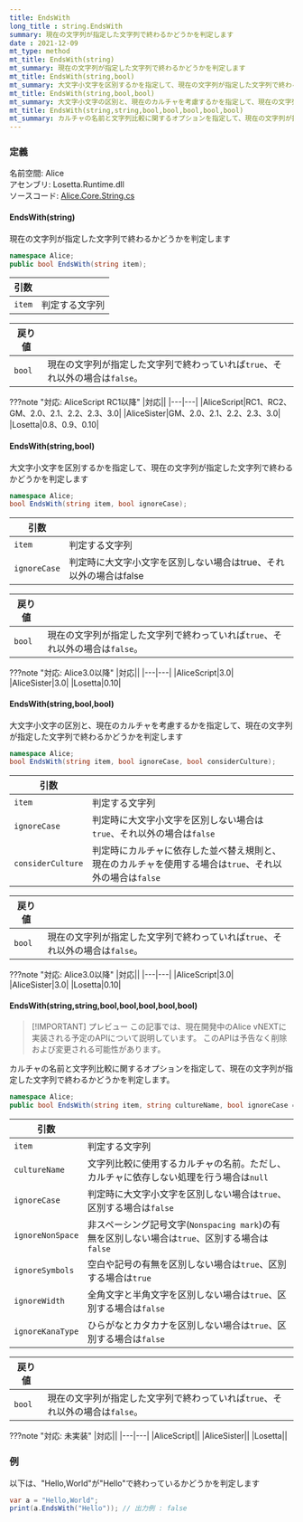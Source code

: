 ```yaml
---
title: EndsWith
long_title : string.EndsWith
summary: 現在の文字列が指定した文字列で終わるかどうかを判定します
date : 2021-12-09
mt_type: method
mt_title: EndsWith(string)
mt_summary: 現在の文字列が指定した文字列で終わるかどうかを判定します
mt_title: EndsWith(string,bool)
mt_summary: 大文字小文字を区別するかを指定して、現在の文字列が指定した文字列で終わるかどうかを判定します
mt_title: EndsWith(string,bool,bool)
mt_summary: 大文字小文字の区別と、現在のカルチャを考慮するかを指定して、現在の文字列が指定した文字列で終わるかどうかを判定します
mt_title: EndsWith(string,string,bool,bool,bool,bool,bool)
mt_summary: カルチャの名前と文字列比較に関するオプションを指定して、現在の文字列が指定した文字列で終わるかどうかを判定します
---
```


### 定義
名前空間: Alice<br/>
アセンブリ: Losetta.Runtime.dll<br/>
ソースコード: [Alice.Core.String.cs](https://github.com/WSOFT-Project/Losetta/blob/master/Losetta.Runtime/Core/Extension/Alice.Core.String.cs)

#### EndsWith(string)

現在の文字列が指定した文字列で終わるかどうかを判定します

```cs title="AliceScript"
namespace Alice;
public bool EndsWith(string item);
```

|引数| |
|-|-|
|`item`|判定する文字列|

|戻り値| |
|-|-|
|`bool`|現在の文字列が指定した文字列で終わっていれば`true`、それ以外の場合は`false`。|

???note "対応: AliceScript RC1以降"
    |対応||
    |---|---|
    |AliceScript|RC1、RC2、GM、2.0、2.1、2.2、2.3、3.0|
    |AliceSister|GM、2.0、2.1、2.2、2.3、3.0|
    |Losetta|0.8、0.9、0.10|

#### EndsWith(string,bool)

大文字小文字を区別するかを指定して、現在の文字列が指定した文字列で終わるかどうかを判定します

```cs title="AliceScript"
namespace Alice;
bool EndsWith(string item, bool ignoreCase);
```

|引数| |
|-|-|
|`item`|判定する文字列|
|`ignoreCase`|判定時に大文字小文字を区別しない場合はtrue、それ以外の場合はfalse|

|戻り値| |
|-|-|
|`bool`|現在の文字列が指定した文字列で終わっていれば`true`、それ以外の場合は`false`。|

???note "対応: Alice3.0以降"
    |対応||
    |---|---|
    |AliceScript|3.0|
    |AliceSister|3.0|
    |Losetta|0.10|

#### EndsWith(string,bool,bool)

大文字小文字の区別と、現在のカルチャを考慮するかを指定して、現在の文字列が指定した文字列で終わるかどうかを判定します

```cs title="AliceScript"
namespace Alice;
bool EndsWith(string item, bool ignoreCase, bool considerCulture);
```

|引数| |
|-|-|
|`item`|判定する文字列|
|`ignoreCase`|判定時に大文字小文字を区別しない場合は`true`、それ以外の場合は`false`|
|`considerCulture`|判定時にカルチャに依存した並べ替え規則と、現在のカルチャを使用する場合は`true`、それ以外の場合は`false`|

|戻り値| |
|-|-|
|`bool`|現在の文字列が指定した文字列で終わっていれば`true`、それ以外の場合は`false`。|

???note "対応: Alice3.0以降"
    |対応||
    |---|---|
    |AliceScript|3.0|
    |AliceSister|3.0|
    |Losetta|0.10|

#### EndsWith(string,string,bool,bool,bool,bool,bool)

> [!IMPORTANT] プレビュー
> この記事では、現在開発中のAlice vNEXTに実装される予定のAPIについて説明しています。
> このAPIは予告なく削除および変更される可能性があります。

カルチャの名前と文字列比較に関するオプションを指定して、現在の文字列が指定した文字列で終わるかどうかを判定します。

```cs title="AliceScript"
namespace Alice;
public bool EndsWith(string item, string cultureName, bool ignoreCase = false, bool ignoreNonSpace = false, bool ignoreSymbols = false, bool ignoreWidth = false, bool ignoreKanaType = false);
```

|引数| |
|-|-|
|`item`|判定する文字列|
|`cultureName`|文字列比較に使用するカルチャの名前。ただし、カルチャに依存しない処理を行う場合は`null`|
|`ignoreCase`|判定時に大文字小文字を区別しない場合は`true`、区別する場合は`false`|
|`ignoreNonSpace`|非スペーシング記号文字(`Nonspacing mark`)の有無を区別しない場合は`true`、区別する場合は`false`|
|`ignoreSymbols`|空白や記号の有無を区別しない場合は`true`、区別する場合は`true`|
|`ignoreWidth`|全角文字と半角文字を区別しない場合は`true`、区別する場合は`false`|
|`ignoreKanaType`|ひらがなとカタカナを区別しない場合は`true`、区別する場合は`false`|

|戻り値| |
|-|-|
|`bool`|現在の文字列が指定した文字列で終わっていれば`true`、それ以外の場合は`false`。|

???note "対応: 未実装"
    |対応||
    |---|---|
    |AliceScript||
    |AliceSister||
    |Losetta||

### 例
以下は、"Hello,World"が"Hello"で終わっているかどうかを判定します

```cs title="AliceScript"
var a = "Hello,World";
print(a.EndsWith("Hello")); // 出力例 : false
```

